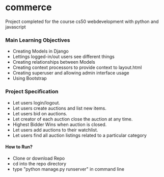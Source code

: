 # commerce
Project completed for the course cs50 webdevelopment with python and javascript

### Main Learning Objectives
* Creating Models in Django
* Lettings logged-in/out users see different things
* Creating relationships between Models
* Creating context processors to provide context to layout.html
* Creating superuser and allowing admin interface usage
* Using Bootstrap


### Project Specification
* Let users login/logout.
* Let users create auctions and list new items.
* Let users bid on auctions.
* Let creator of each auction close the auction at any time.
* Highest Bidder Wins when auction is closed.
* Let users add auctions to their watchlist.
* Let users find all auction listings related to a particular category

#### How to Run?
* Clone or download Repo
* cd into the repo directory
* type "python manage.py runserver" in command line
